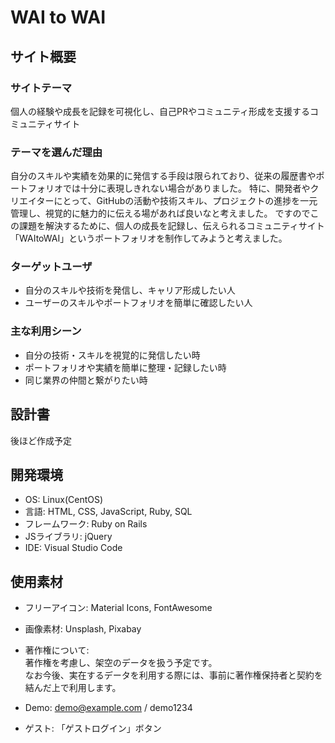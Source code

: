 # WAI to WAI

## サイト概要
### サイトテーマ
個人の経験や成長を記録を可視化し、自己PRやコミュニティ形成を支援するコミュニティサイト

### テーマを選んだ理由
自分のスキルや実績を効果的に発信する手段は限られており、従来の履歴書やポートフォリオでは十分に表現しきれない場合がありました。
特に、開発者やクリエイターにとって、GitHubの活動や技術スキル、プロジェクトの進捗を一元管理し、視覚的に魅力的に伝える場があれば良いなと考えました。
ですのでこの課題を解決するために、個人の成長を記録し、伝えられるコミュニティサイト「WAItoWAI」というポートフォリオを制作してみようと考えました。  

### ターゲットユーザ
- 自分のスキルや技術を発信し、キャリア形成したい人  
- ユーザーのスキルやポートフォリオを簡単に確認したい人  

### 主な利用シーン
- 自分の技術・スキルを視覚的に発信したい時
- ポートフォリオや実績を簡単に整理・記録したい時
- 同じ業界の仲間と繋がりたい時 


## 設計書
後ほど作成予定  

## 開発環境
- OS: Linux(CentOS)  
- 言語: HTML, CSS, JavaScript, Ruby, SQL  
- フレームワーク: Ruby on Rails  
- JSライブラリ: jQuery  
- IDE: Visual Studio Code

## 使用素材
- フリーアイコン: Material Icons, FontAwesome  
- 画像素材: Unsplash, Pixabay  
- 著作権について:  
  著作権を考慮し、架空のデータを扱う予定です。  
  なお今後、実在するデータを利用する際には、事前に著作権保持者と契約を結んだ上で利用します。  


- Demo: demo@example.com / demo1234  
- ゲスト: 「ゲストログイン」ボタン